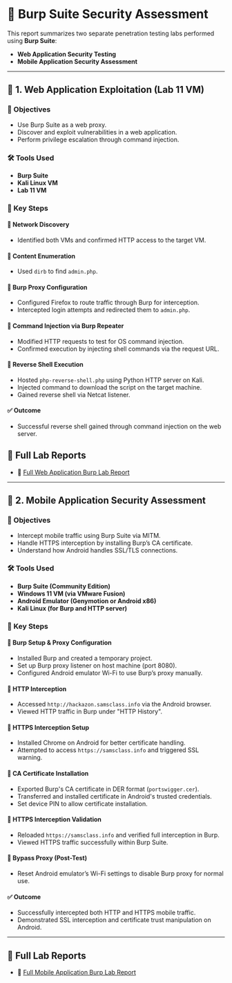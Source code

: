 # 🔐  Burp Suite Security Assessment 
This report summarizes two separate penetration testing labs performed using **Burp Suite**:
- **Web Application Security Testing**
- **Mobile Application Security Assessment**

---

## 🧪 1. Web Application Exploitation (Lab 11 VM)

### 🎯 Objectives
- Use Burp Suite as a web proxy.
- Discover and exploit vulnerabilities in a web application.
- Perform privilege escalation through command injection.

### 🛠 Tools Used
- **Burp Suite**
- **Kali Linux VM** 
- **Lab 11 VM** 

### 📌 Key Steps

#### 🔹 Network Discovery
- Identified both VMs and confirmed HTTP access to the target VM.

#### 🔹 Content Enumeration
- Used `dirb` to find `admin.php`.

#### 🔹 Burp Proxy Configuration
- Configured Firefox to route traffic through Burp for interception.
- Intercepted login attempts and redirected them to `admin.php`.

#### 🔹 Command Injection via Burp Repeater
- Modified HTTP requests to test for OS command injection.
- Confirmed execution by injecting shell commands via the request URL.

#### 🔹 Reverse Shell Execution
- Hosted `php-reverse-shell.php` using Python HTTP server on Kali.
- Injected command to download the script on the target machine.
- Gained reverse shell via Netcat listener.

#### ✅ Outcome
- Successful reverse shell gained through command injection on the web server.


## 📄 Full Lab Reports

- 🔗 [Full Web Application Burp Lab Report](https://docs.google.com/document/d/1yTqFxx_VAnqCWV7OeA6ChLBrSBoEVrdZ_JchUuEDyyg/edit?usp=sharing)
---

## 📱 2. Mobile Application Security Assessment

### 🎯 Objectives
- Intercept mobile traffic using Burp Suite via MITM.
- Handle HTTPS interception by installing Burp’s CA certificate.
- Understand how Android handles SSL/TLS connections.

### 🛠 Tools Used
- **Burp Suite (Community Edition)**
- **Windows 11 VM (via VMware Fusion)**
- **Android Emulator (Genymotion or Android x86)**
- **Kali Linux (for Burp and HTTP server)**

### 📌 Key Steps

#### 🔹 Burp Setup & Proxy Configuration
- Installed Burp and created a temporary project.
- Set up Burp proxy listener on host machine (port 8080).
- Configured Android emulator Wi-Fi to use Burp’s proxy manually.

#### 🔹 HTTP Interception
- Accessed `http://hackazon.samsclass.info` via the Android browser.
- Viewed HTTP traffic in Burp under "HTTP History".

#### 🔹 HTTPS Interception Setup
- Installed Chrome on Android for better certificate handling.
- Attempted to access `https://samsclass.info` and triggered SSL warning.

#### 🔹 CA Certificate Installation
- Exported Burp's CA certificate in DER format (`portswigger.cer`).
- Transferred and installed certificate in Android's trusted credentials.
- Set device PIN to allow certificate installation.

#### 🔹 HTTPS Interception Validation
- Reloaded `https://samsclass.info` and verified full interception in Burp.
- Viewed HTTPS traffic successfully within Burp Suite.

#### 🔹 Bypass Proxy (Post-Test)
- Reset Android emulator’s Wi-Fi settings to disable Burp proxy for normal use.

#### ✅ Outcome
- Successfully intercepted both HTTP and HTTPS mobile traffic.
- Demonstrated SSL interception and certificate trust manipulation on Android.

---


## 📄 Full Lab Reports


- 🔗 [Full Mobile Application Burp Lab Report](https://docs.google.com/document/d/1a62EM9tIh-Fv_0-GJQ8xuHx1xLoVP_LAdR0VUkcGZTI/edit?usp=sharing)
